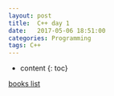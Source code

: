 ```yaml
---
layout: post
title:  C++ day 1
date:   2017-05-06 18:51:00
categories: Programming
tags: C++ 
---
```


* content
{: toc}


[books list](http://stackoverflow.com/questions/388242/the-definitive-c-book-guide-and-list)




